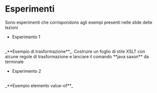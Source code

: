 # Esperimenti
Sono esperimenti che corrispondono agli esempi presenti nelle slide delle lezioni

* Esperimento 1 
<br/>
_**Esempio di trasformazione**_.
Costruire un foglio di stile XSLT con alcune regole di trasformazione e lanciare il comando **java saxon** da terminale

* Esperimento 2 
<br/>
_**Esempio elemento value-of**_
